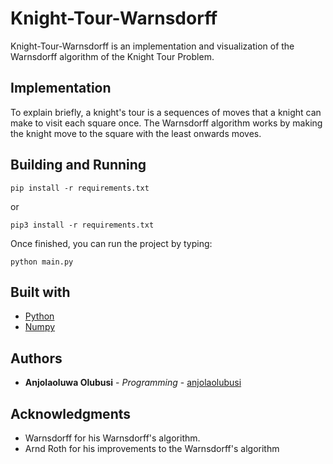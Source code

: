 # Knight-Tour-Warnsdorff
Knight-Tour-Warnsdorff is an implementation and visualization of the Warnsdorff algorithm of the Knight Tour Problem.

## Implementation
To explain briefly, a knight's tour is a sequences of moves that a knight can make to visit each square once. The Warnsdorff algorithm works by making the knight move to the square with the least onwards moves.

## Building and Running

```
pip install -r requirements.txt
```
or

```
pip3 install -r requirements.txt
```
Once finished, you can run the project by typing:
```
python main.py
```
## Built with
* [Python](https://www.python.org/)
* [Numpy](https://github.com/numpy/numpy)

## Authors
* **Anjolaoluwa Olubusi** - *Programming* - [anjolaolubusi](https://github.com/anjolaolubusi/PyTour)

## Acknowledgments
* Warnsdorff for his Warnsdorff's algorithm.
* Arnd Roth for his improvements to the Warnsdorff's algorithm
